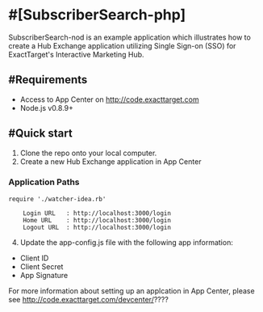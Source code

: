 #[SubscriberSearch-php]
=================

SubscriberSearch-nod is an example application which illustrates how to create a Hub Exchange application utilizing Single Sign-on (SSO) for ExactTarget's Interactive Marketing Hub.


#Requirements
----------
* Access to App Center on http://code.exacttarget.com
* Node.js v0.8.9+


#Quick start
-----------

1. Clone the repo onto your local computer.
2. Create a new Hub Exchange application in App Center
### Application Paths 

    require './watcher-idea.rb'

        Login URL   : http://localhost:3000/login
        Home URL    : http://localhost:3000/login
        Logout URL  : http://localhost:3000/login

4. Update the app-config.js file with the following app information:

* Client ID
* Client Secret
* App Signature

For more information about setting up an applcation in App Center, please see http://code.exacttarget.com/devcenter/????
